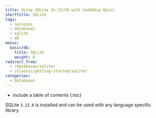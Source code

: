 ```yaml
---
title: Using SQLite In CI/CD with CodeShip Basic
shortTitle: SQLite
tags:
  - services
  - databases
  - sqlite
  - db
menus:
  basic/db:
    title: SQLite
    weight: 4
redirect_from:
  - /databases/sqlite/
  - /classic/getting-started/sqlite/
categories:
  - Databases  
---
```


* include a table of contents
{:toc}

SQLite `3.22.0` is installed and can be used with any language specific library.
